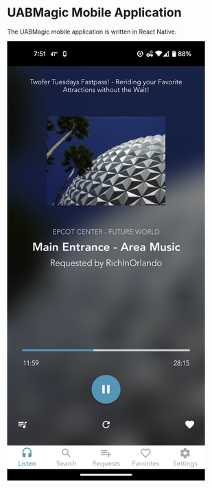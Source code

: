 # UABMagic Mobile Application

The UABMagic mobile application is written in React Native.

![Mobile](https://raw.githubusercontent.com/uabmagic/brand/main/screenshots/mobile/0.png 'Mobile')
